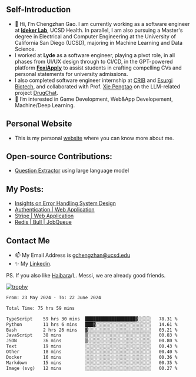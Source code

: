 ## Self-Introduction
- 👋 Hi, I’m Chengzhan Gao. I am currently working as a software engineer at **[Ideker Lab](https://idekerlab.ucsd.edu/)**, UCSD Health. In parallel, I am also pursuing a Master's degree in Electrical and Computer Engineering at the University of California San Diego (UCSD), majoring in Machine Learning and Data Science.
- I worked at **Lyde** as a software engineer, playing a pivot role, in all phases from UI/UX design through to CI/CD, in the GPT-powered platform **[FoxiApply](https://lyde.io)** to assist students in crafting compelling CVs and personal statements for university admissions.
- I also completed software engineer internship at [CRIB](https://apps.apple.com/us/app/crib-for-roommates/id6468918103?platform=iphone) and [Esurgi Biotech](https://myesurgi.com/), and collaborated with Prof. [Xie Pengtao](https://pengtaoxie.github.io/) on the LLM-related project [DrugChat](https://github.com/UCSD-AI4H/drugchat).
- 👀 I’m interested in Game Development, Web&App Developement, Machine/Deep Learning.

## Personal Website
-  This is my personal [website](https://gaochengzhan.netlify.app/) where you can know more about me.

## Open-source Contributions:
- [Question Extractor](https://github.com/nestordemeure/question_extractor) using large language model

## My Posts:
- [Insights on Error Handling System Design](https://gaochengzhan.netlify.app/post/error-handling/)
- [Authentication | Web Application](https://gaochengzhan.netlify.app/post/authentication/)
- [Stripe | Web Application](https://gaochengzhan.netlify.app/post/stripe/)
- [Redis | Bull | JobQueue](https://gaochengzhan.netlify.app/post/job-queue/)

## Contact Me
- 📫 My Email Address is gchengzhan@ucsd.edu
- ✨ My [Linkedin](https://www.linkedin.com/in/chengzhan-christoffel-gao/).

PS. If you also like [Haibara](https://www.detectiveconanworld.com/wiki/Ai_Haibara)/L. Messi, we are already good friends.

[![trophy](https://github-profile-trophy.vercel.app/?username=gaochengzhan&theme=flat&row=1&margin-w=12)](https://github.com/ryo-ma/github-profile-trophy)

<!--START_SECTION:waka-->

```txt
From: 23 May 2024 - To: 22 June 2024

Total Time: 75 hrs 59 mins

TypeScript    59 hrs 30 mins  ███████████████████▓░░░░░   78.31 %
Python        11 hrs 6 mins   ███▓░░░░░░░░░░░░░░░░░░░░░   14.61 %
Bash          2 hrs 26 mins   ▓░░░░░░░░░░░░░░░░░░░░░░░░   03.21 %
JavaScript    38 mins         ▒░░░░░░░░░░░░░░░░░░░░░░░░   00.83 %
JSON          36 mins         ▒░░░░░░░░░░░░░░░░░░░░░░░░   00.80 %
Text          19 mins         ░░░░░░░░░░░░░░░░░░░░░░░░░   00.43 %
Other         18 mins         ░░░░░░░░░░░░░░░░░░░░░░░░░   00.40 %
Docker        16 mins         ░░░░░░░░░░░░░░░░░░░░░░░░░   00.36 %
Markdown      15 mins         ░░░░░░░░░░░░░░░░░░░░░░░░░   00.35 %
Image (svg)   12 mins         ░░░░░░░░░░░░░░░░░░░░░░░░░   00.27 %
```

<!--END_SECTION:waka-->

<!---
gaochengzhan/gaochengzhan is a ✨ special ✨ repository because its `README.md` (this file) appears on your GitHub profile.
You can click the Preview link to take a look at your changes.
--->
